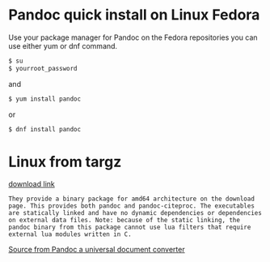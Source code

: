 # Pandoc quick install on Linux Fedora

  Use your package manager for Pandoc on the Fedora repositories you can use either yum or dnf command.

~~~bash
$ su
$ yourroot_password
~~~

and

~~~bash
$ yum install pandoc
~~~

or

~~~bash	
$ dnf install pandoc
~~~


# Linux from targz
[download link](https://github.com/jgm/pandoc/releases/latest)
  
    They provide a binary package for amd64 architecture on the download page. This provides both pandoc and pandoc-citeproc. The executables are statically linked and have no dynamic dependencies or dependencies on external data files. Note: because of the static linking, the pandoc binary from this package cannot use lua filters that require external lua modules written in C.

[Source from Pandoc a universal document converter](https://pandoc.org/installing.html)
